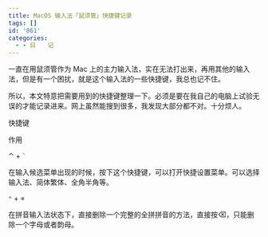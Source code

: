 ```yaml
---
title: MacOS 输入法「鼠须管」快捷键记录
tags: []
id: '861'
categories:
  - - 日　　记
---
```


一直在用鼠须管作为 Mac 上的主力输入法，实在无法打出来，再用其他的输入法，但是有一个困扰，就是这个输入法的一些快捷键，我总也记不住。

所以，本文特意把需要用到的快捷键整理一下。必须是要在我自己的电脑上试验无误的才能记录进来。网上虽然能搜到很多，我发现大部分都不对。十分烦人。

快捷键

作用

⌃ + `` ` ``

在输入候选菜单出现的时候，按下这个快捷键，可以打开快捷设置菜单。可以选择输入法、简体繁体、全角半角等。

`⌃` + `⌫`

在拼音输入法状态下，直接删除一个完整的全拼拼音的方法，直接按⌫，只能删除一个字母或者韵母。

